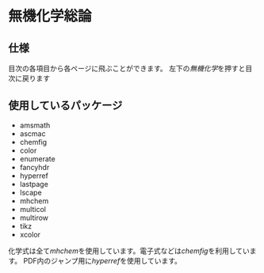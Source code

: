 # 無機化学総論
## 仕様
目次の各項目から各ページに飛ぶことができます。
左下の*無機化学*を押すと目次に戻ります

## 使用しているパッケージ
- amsmath
- ascmac
- chemfig
- color
- enumerate
- fancyhdr
- hyperref
- lastpage
- lscape
- mhchem
- multicol
- multirow
- tikz
- xcolor

化学式は全て*mhchem*を使用しています。電子式などは*chemfig*を利用しています。
PDF内のジャンプ用に*hyperref*を使用しています。
